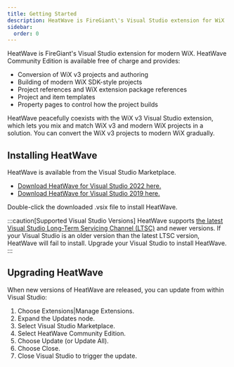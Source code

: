 ```yaml
---
title: Getting Started
description: HeatWave is FireGiant\'s Visual Studio extension for WiX
sidebar:
  order: 0
---
```


HeatWave is FireGiant's Visual Studio extension for modern WiX. HeatWave Community Edition is available free of charge and provides:

-   Conversion of WiX v3 projects and authoring
-   Building of modern WiX SDK-style projects
-   Project references and WiX extension package references
-   Project and item templates
-   Property pages to control how the project builds

HeatWave peacefully coexists with the WiX v3 Visual Studio extension, which lets you mix and match WiX v3 and modern WiX projects in a solution. You can convert the WiX v3 projects to modern WiX gradually.

## Installing HeatWave

HeatWave is available from the Visual Studio Marketplace.

- [Download HeatWave for Visual Studio 2022 here.](https://marketplace.visualstudio.com/items?itemName=FireGiant.FireGiantHeatWaveDev17)
- [Download HeatWave for Visual Studio 2019 here.](https://marketplace.visualstudio.com/items?itemName=FireGiant.FireGiantHeatWaveDev16)

Double-click the downloaded .vsix file to install HeatWave.

:::caution[Supported Visual Studio Versions]
HeatWave supports [the latest Visual Studio Long-Term Servicing Channel (LTSC)](https://learn.microsoft.com/en-us/visualstudio/productinfo/vs-servicing#long-term-servicing-channel-ltsc-support) and newer versions. If your Visual Studio is an older version than the latest LTSC version, HeatWave will fail to install. Upgrade your Visual Studio to install HeatWave.
:::

## Upgrading HeatWave

When new versions of HeatWave are released, you can update from within Visual Studio:

1.  Choose Extensions|Manage Extensions.
2.  Expand the Updates node.
3.  Select Visual Studio Marketplace.
4.  Select HeatWave Community Edition.
5.  Choose Update (or Update All).
6.  Choose Close.
7.  Close Visual Studio to trigger the update.
